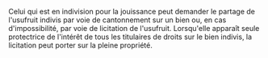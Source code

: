   
 Celui qui est en indivision pour la jouissance peut demander le partage de l'usufruit indivis par voie de cantonnement sur un bien ou, en cas d'impossibilité, par voie de licitation de l'usufruit. Lorsqu'elle apparaît seule protectrice de l'intérêt de tous les titulaires de droits sur le bien indivis, la licitation peut porter sur la pleine propriété.  

  
